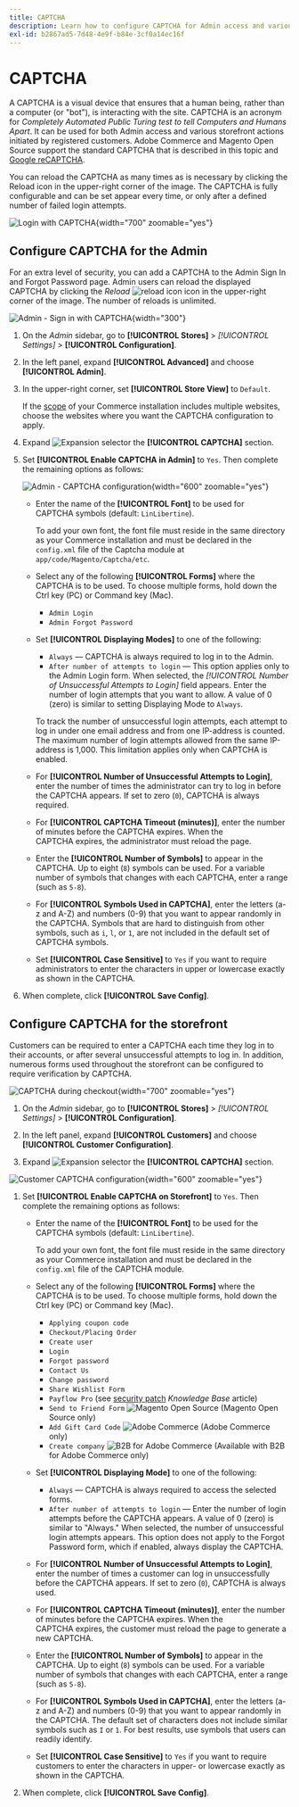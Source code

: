 ```yaml
---
title: CAPTCHA
description: Learn how to configure CAPTCHA for Admin access and various storefront actions initiated by registered customers.
exl-id: b2867ad5-7d48-4e9f-b84e-3cf0a14ec16f
---
```

# CAPTCHA

A CAPTCHA is a visual device that ensures that a human being, rather than a computer (or "bot"), is interacting with the site. CAPTCHA is an acronym for _Completely Automated Public Turing test to tell Computers and Humans Apart_. It can be used for both Admin access and various storefront actions initiated by registered customers. Adobe Commerce and Magento Open Source support the standard CAPTCHA that is described in this topic and [Google reCAPTCHA](security-google-recaptcha.md).

You can reload the CAPTCHA as many times as is necessary by clicking the Reload icon in the upper-right corner of the image. The CAPTCHA is fully configurable and can be set appear every time, or only after a defined number of failed login attempts.

![Login with CAPTCHA](./assets/customer-account-login-captcha.png){width="700" zoomable="yes"}

## Configure CAPTCHA for the Admin

For an extra level of security, you can add a CAPTCHA to the Admin Sign In and Forgot Password page. Admin users can reload the displayed CAPTCHA by clicking the _Reload_ ![reload icon](./assets/CAPTCHA-icon-reload.png) icon in the upper-right corner of the image. The number of reloads is unlimited.

![Admin - Sign in with CAPTCHA](./assets/security-captcha-admin.png){width="300"}

1. On the _Admin_ sidebar, go to **[!UICONTROL Stores]** > _[!UICONTROL Settings]_ > **[!UICONTROL Configuration]**.

1. In the left panel, expand **[!UICONTROL Advanced]** and choose **[!UICONTROL Admin]**.

1. In the upper-right corner, set **[!UICONTROL Store View]** to `Default`.

   If the [scope](../getting-started/websites-stores-views.md#scope-settings) of your Commerce installation includes multiple websites, choose the websites where you want the CAPTCHA configuration to apply.

1. Expand ![Expansion selector](../assets/icon-display-expand.png) the **[!UICONTROL CAPTCHA]** section.

1. Set **[!UICONTROL Enable CAPTCHA in Admin]** to `Yes`. Then complete the remaining options as follows:

    ![Admin - CAPTCHA configuration](../configuration-reference/advanced/assets/admin-captcha.png){width="600" zoomable="yes"}

   - Enter the name of the **[!UICONTROL Font]** to be used for CAPTCHA symbols (default: `LinLibertine`).

      To add your own font, the font file must reside in the same directory as your Commerce installation and must be declared in the `config.xml` file of the Captcha module at `app/code/Magento/Captcha/etc`.

   - Select any of the following **[!UICONTROL Forms]** where the CAPTCHA is to be used. To choose multiple forms, hold down the Ctrl key (PC) or Command key (Mac).

      - `Admin Login`
      - `Admin Forgot Password`

   - Set **[!UICONTROL Displaying Modes]** to one of the following:

      - `Always` — CAPTCHA is always required to log in to the Admin.
      - `After number of attempts to login` — This option applies only to the Admin Login form. When selected, the _[!UICONTROL Number of Unsuccessful Attempts to Login]_ field appears. Enter the number of login attempts that you want to allow. A value of 0 (zero) is similar to setting Displaying Mode to `Always`.

      To track the number of unsuccessful login attempts, each attempt to log in under one email address and from one IP-address is counted. The maximum number of login attempts allowed from the same IP-address is 1,000. This limitation applies only when CAPTCHA is enabled.

   - For **[!UICONTROL Number of Unsuccessful Attempts to Login]**, enter the number of times the administrator can try to log in before the CAPTCHA appears. If set to zero (`0`), CAPTCHA is always required.

   - For **[!UICONTROL CAPTCHA Timeout (minutes)]**, enter the number of minutes before the CAPTCHA expires. When the CAPTCHA expires, the administrator must reload the page.

   - Enter the **[!UICONTROL Number of Symbols]** to appear in the CAPTCHA. Up to eight (`8`) symbols can be used. For a variable number of symbols that changes with each CAPTCHA, enter a range (such as `5-8`).

   - For **[!UICONTROL Symbols Used in CAPTCHA]**, enter the letters (a-z and A-Z) and numbers (0-9) that you want to appear randomly in the CAPTCHA. Symbols that are hard to distinguish from other symbols, such as `i`, `l`, or `1`, are not included in the default set of CAPTCHA symbols.

   - Set **[!UICONTROL Case Sensitive]** to `Yes` if you want to require administrators to enter the characters in upper or lowercase exactly as shown in the CAPTCHA.

1. When complete, click **[!UICONTROL Save Config]**.

## Configure CAPTCHA for the storefront

Customers can be required to enter a CAPTCHA each time they log in to their accounts, or after several unsuccessful attempts to log in. In addition, numerous forms used throughout the storefront can be configured to require verification by CAPTCHA.

![CAPTCHA during checkout](./assets/storefront-checkout-payment-captcha.png){width="700" zoomable="yes"}

1. On the _Admin_ sidebar, go to **[!UICONTROL Stores]** > _[!UICONTROL Settings]_ > **[!UICONTROL Configuration]**.

1. In the left panel, expand **[!UICONTROL Customers]** and choose **[!UICONTROL Customer Configuration]**.

1. Expand ![Expansion selector](../assets/icon-display-expand.png) the **[!UICONTROL CAPTCHA]** section.

![Customer CAPTCHA configuration](../configuration-reference/customers/assets/customer-configuration-captcha.png){width="600" zoomable="yes"}

1. Set **[!UICONTROL Enable CAPTCHA on Storefront]** to `Yes`. Then complete the remaining options as follows:

   - Enter the name of the **[!UICONTROL Font]** to be used for the CAPTCHA symbols (default: `LinLibertine`).

      To add your own font, the font file must reside in the same directory as your Commerce installation and must be declared in the `config.xml` file of the CAPTCHA module.

   - Select any of the following **[!UICONTROL Forms]** where the CAPTCHA is to be used. To choose multiple forms, hold down the Ctrl key (PC) or Command key (Mac).

      - `Applying coupon code`
      - `Checkout/Placing Order`
      - `Create user`
      - `Login`
      - `Forgot password`
      - `Contact Us`
      - `Change password`
      - `Share Wishlist Form`
      - `Payflow Pro` (see [security patch](https://experienceleague.adobe.com/docs/commerce-knowledge-base/kb/troubleshooting/payments/paypal-payflow-pro-active-carding-activity.html) _Knowledge Base_ article)
      - `Send to Friend Form` ![Magento Open Source](../assets/open-source.svg) (Magento Open Source only)
      - `Add Gift Card Code` ![Adobe Commerce](../assets/adobe-logo.svg) (Adobe Commerce only)
      - `Create company` ![B2B for Adobe Commerce](../assets/b2b.svg) (Available with B2B for Adobe Commerce only)

   - Set **[!UICONTROL Displaying Mode]** to one of the following:

      - `Always` — CAPTCHA is always required to access the selected forms.
      - `After number of attempts to login` — Enter the number of login attempts before the CAPTCHA appears. A value of 0 (zero) is similar to "Always." When selected, the number of unsuccessful login attempts appears. This option does not apply to the Forgot Password form, which if enabled, always display the CAPTCHA.

   - For **[!UICONTROL Number of Unsuccessful Attempts to Login]**, enter the number of times a customer can log in unsuccessfully before the CAPTCHA appears. If set to zero (`0`), CAPTCHA is always used.

   - For **[!UICONTROL CAPTCHA Timeout (minutes)]**, enter the number of minutes before the CAPTCHA expires. When the CAPTCHA expires, the customer must reload the page to generate a new CAPTCHA.

   - Enter the **[!UICONTROL Number of Symbols]** to appear in the CAPTCHA. Up to eight (`8`) symbols can be used. For a variable number of symbols that changes with each CAPTCHA, enter a range (such as `5-8`).

   - For **[!UICONTROL Symbols Used in CAPTCHA]**, enter the letters (a-z and A-Z) and numbers (0-9) that you want to appear randomly in the CAPTCHA. The default set of characters does not include similar symbols such as `I` or `1`. For best results, use symbols that users can readily identify.

   - Set **[!UICONTROL Case Sensitive]** to `Yes` if you want to require customers to enter the characters in upper- or lowercase exactly as shown in the CAPTCHA.

1. When complete, click **[!UICONTROL Save Config]**.
